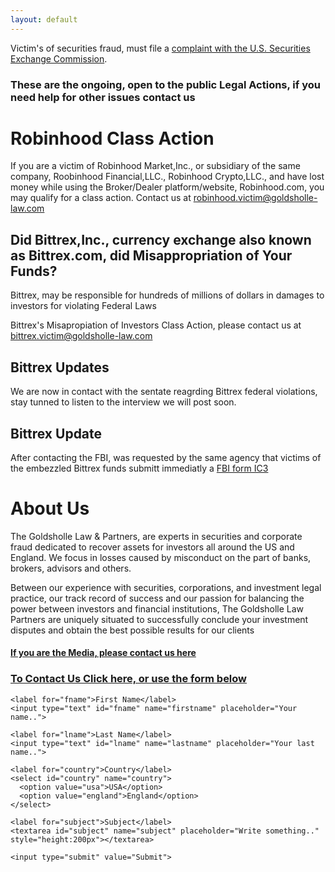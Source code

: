```yaml
---
layout: default
---
```


Victim's of securities fraud, must file a 
[complaint with the U.S. Securities Exchange Commission](https://www.sec.gov/complaint/question.shtml).


### These are the ongoing, open to the public Legal Actions, if you need help for other issues contact us 


# Robinhood Class Action

If you are a victim of Robinhood Market,Inc., or subsidiary of the same company, Roobinhood Financial,LLC., Robinhood Crypto,LLC., and have lost money while using the Broker/Dealer platform/website, Robinhood.com, you may qualify for a class action. Contact us at <robinhood.victim@goldsholle-law.com>


## Did Bittrex,Inc., currency exchange also known as Bittrex.com, did Misappropriation of Your Funds? 
Bittrex, may be responsible for hundreds of millions of dollars in damages to investors for violating Federal Laws

Bittrex's Misapropiation of Investors Class Action, please contact us at <bittrex.victim@goldsholle-law.com>

## Bittrex Updates
We are now in contact with the sentate reagrding Bittrex federal violations, stay tunned to listen to the interview we will post soon. 

## Bittrex Update
After contacting the FBI, was requested by the same agency that victims of the embezzled Bittrex funds submitt immediatly a [FBI form IC3](https://www.ic3.gov/default.aspx) 


# About Us

The Goldsholle Law & Partners, are experts in securities and corporate fraud dedicated to recover assets for investors all around the US and England. We focus in losses caused by misconduct on the part of banks, brokers, advisors and others. 

Between our experience with securities, corporations, and investment legal practice, our track record of success and our passion for balancing the power between investors and financial institutions, The Goldsholle Law Partners are uniquely situated to successfully conclude your investment disputes and obtain the best possible results for our clients


#### [If you are the Media, please contact us here](mailto:media@goldsholle-law.com)

### [To Contact Us Click here, or use the form below](mailto:Contact-Us@goldsholle-law.com)


<div class="container">
<form action="action_page.php">

    <label for="fname">First Name</label>
    <input type="text" id="fname" name="firstname" placeholder="Your name..">

    <label for="lname">Last Name</label>
    <input type="text" id="lname" name="lastname" placeholder="Your last name..">

    <label for="country">Country</label>
    <select id="country" name="country">
      <option value="usa">USA</option>
      <option value="england">England</option>
    </select>

    <label for="subject">Subject</label>
    <textarea id="subject" name="subject" placeholder="Write something.." style="height:200px"></textarea>

    <input type="submit" value="Submit">

  </form>
</div>
